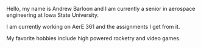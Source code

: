 Hello, my name is Andrew Barloon and I am currently a senior in aerospace engineering at Iowa State University.

I am currently working on AerE 361 and the assignments I get from it.

My favorite hobbies include high powered rocketry and video games. 
